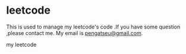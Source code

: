 leetcode
========
This is used to manage my leetcode's code .If you have some question ,please contact me.
My email is pengatseu@gmail.com.

my leetcode
